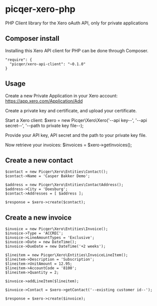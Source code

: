 # picqer-xero-php
PHP Client library for the Xero oAuth API, only for private applications

## Composer install
Installing this Xero API client for PHP can be done through Composer.

```
"require": {
  "picqer/xero-api-client": "~0.1.0"
}
```

## Usage
Create a new Private Application in your Xero account: https://app.xero.com/Application/Add

Create a private key and certificate, and upload your certificate.

Start a Xero client:
    $xero = new Picqer\Xero\Xero('--api key--', '--api secret--', '--path to private key file--);

Provide your API key, API secret and the path to your private key file.

Now retrieve your invoices:
    $invoices = $xero->getInvoices();

## Create a new contact
    $contact = new Picqer\Xero\Entities\Contact();
    $contact->Name = 'Casper Bakker Demo';
    
    $address = new Picqer\Xero\Entities\ContactAddress();
    $address->City = 'Doesburg';
    $contact->Addresses = [ $address ];
    
    $response = $xero->create($contact);

## Create a new invoice
    $invoice = new Picqer\Xero\Entities\Invoice();
    $invoice->Type = 'ACCREC';
    $invoice->LineAmountTypes = 'Exclusive';
    $invoice->Date = new DateTime();
    $invoice->DueDate = new DateTime('+2 weeks');
    
    $lineitem = new Picqer\Xero\Entities\InvoiceLineItem();
    $lineitem->Description = 'Subscription';
    $lineitem->UnitAmount = 12.95;
    $lineitem->AccountCode = '8100';
    $lineitem->Quantity = 2;
    
    $invoice->addLineItem($lineitem);
    
    $invoice->Contact = $xero->getContact('--existing customer id--');

    $response = $xero->create($invoice);
